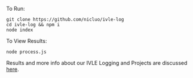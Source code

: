 To Run:

    git clone https://github.com/nicluo/ivle-log
    cd ivle-log && npm i
    node index

To View Results:

    node process.js

Results and more info about our IVLE Logging and Projects are discussed [here](http://discourse.nicluo.com/t/ivle-logging-goals/40).

